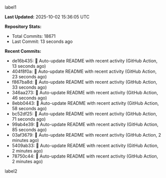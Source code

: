 
label1 
<!-- ACTIVITY_START -->
**Last Updated:** 2025-10-02 15:36:05 UTC

**Repository Stats:**
- Total Commits: 18671
- Last Commit: 13 seconds ago

**Recent Commits:**
- de16b435: 🤖 Auto-update README with recent activity (GitHub Action, 13 seconds ago)
- 404f8f0a: 🤖 Auto-update README with recent activity (GitHub Action, 23 seconds ago)
- f867ba8d: 🤖 Auto-update README with recent activity (GitHub Action, 33 seconds ago)
- 346aa273: 🤖 Auto-update README with recent activity (GitHub Action, 46 seconds ago)
- 8ebb0443: 🤖 Auto-update README with recent activity (GitHub Action, 58 seconds ago)
- bc52df25: 🤖 Auto-update README with recent activity (GitHub Action, 71 seconds ago)
- 99ab4e39: 🤖 Auto-update README with recent activity (GitHub Action, 85 seconds ago)
- 03af3679: 🤖 Auto-update README with recent activity (GitHub Action, 2 minutes ago)
- 5409ab33: 🤖 Auto-update README with recent activity (GitHub Action, 2 minutes ago)
- 78750c44: 🤖 Auto-update README with recent activity (GitHub Action, 2 minutes ago)
<!-- ACTIVITY_END -->

label2
